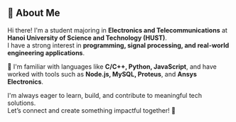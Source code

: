 ## 👋 About Me

Hi there! I'm a student majoring in **Electronics and Telecommunications** at **Hanoi University of Science and Technology (HUST)**.  
I have a strong interest in **programming, signal processing, and real-world engineering applications**.

🔧 I'm familiar with languages like **C/C++, Python, JavaScript**, and have worked with tools such as **Node.js, MySQL, Proteus**, and **Ansys Electronics**.  


I'm always eager to learn, build, and contribute to meaningful tech solutions.  
Let’s connect and create something impactful together! 🚀

